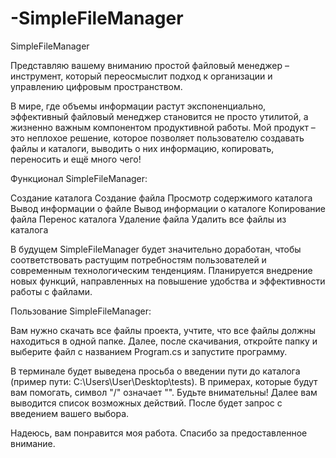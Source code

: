 # -SimpleFileManager

SimpleFileManager

Представляю вашему вниманию простой файловый менеджер – инструмент, который переосмыслит подход к организации и управлению цифровым пространством. 

В мире, где объемы информации растут экспоненциально, эффективный файловый менеджер становится не просто утилитой, а жизненно важным компонентом продуктивной работы. Мой продукт – это неплохое решение, которое позволяет пользователю создавать файлы и каталоги, выводить о них информацию, копировать, переносить и ещё много чего!

Функционал SimpleFileManager:

Создание каталога
Создание файла
Просмотр содержимого каталога
Вывод информации о файле
Вывод информации о каталоге
Копирование файла
Перенос каталога
Удаление файла
Удалить все файлы из каталога

В будущем SimpleFileManager будет значительно доработан, чтобы соответствовать растущим потребностям пользователей и современным технологическим тенденциям. Планируется внедрение новых функций, направленных на повышение удобства и эффективности работы с файлами.

Пользование SimpleFileManager:

Вам нужно скачать все файлы проекта, учтите, что все файлы должны находиться в одной папке. Далее, после скачивания, откройте папку и выберите файл с названием Program.cs и запустите программу.

В терминале будет выведена просьба о введении пути до каталога (пример пути: C:\Users\User\Desktop\tests). В примерах, которые будут вам помогать, символ "/" означает "\". Будьте внимательны! Далее вам выводится список возможных действий. После будет запрос с введением вашего выбора. 

Надеюсь, вам понравится моя работа. Спасибо за предоставленное внимание.